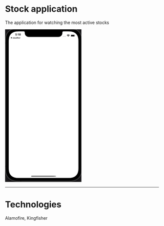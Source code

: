 # Stock application
 The application for watching the most active stocks
 
 <img src=" https://github.com/bah9nine/.gif/blob/main/stocks.gif?raw=true" width="250" height="500" />

 ___
 
 # Technologies
 Alamofire, Kingfisher
